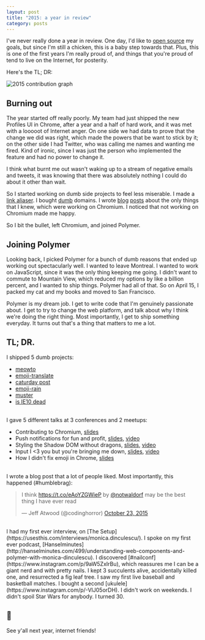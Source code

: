 ```yaml
---
layout: post
title: "2015: a year in review"
category: posts
---
```

I've never really done a year in review. One day, I'd like to [open source](https://github.com/una/personal-goals)
my goals, but since I'm still a chicken, this is a baby step towards that. Plus, this is
one of the first years I'm really proud of, and things that you're proud of tend
to live on the Internet, for posterity.

Here's the TL; DR:

<img alt="2015 contribution graph" src="https://cloud.githubusercontent.com/assets/1369170/11983456/85e214b2-a981-11e5-839e-924b058be802.png">

## Burning out
The year started off really poorly. My team had just shipped the new Profiles
UI in Chrome, after a year and a half of hard work, and it was met with a looooot
of Internet anger. On one side we had data to prove that the change we did was right, which made
the powers that be want to stick by it; on the other side I had Twitter,
who was calling me names and wanting me fired. Kind of ironic, since
I was just the person who implemented the feature and had no power
to change it.

I think what burnt me out wasn't waking up to a stream of negative
emails and tweets, it was knowing that there was absolutely nothing I could do about
it other than wait.

So I started working on dumb side projects to feel less miserable. I made a
[link aliaser](http://meowni.ca/meowto/). I bought [dumb](http://canihaveapony.com/)
domains. I wrote [blog](http://meowni.ca/posts/chromium-101/) [posts](http://meowni.ca/posts/chromium-owners)
about the only things that I knew, which were working on Chromium.
I noticed that not working on Chromium made me happy.

So I bit the bullet, left Chromium, and joined Polymer.

## Joining Polymer
Looking back, I picked Polymer for a bunch of dumb reasons that ended up working out
spectacularly well. I wanted to leave Montreal. I wanted to work on JavaScript,
since it was the only thing keeping me going. I didn't want to commute to Mountain View,
which reduced my options by like a billion percent, and I wanted to ship things.
Polymer had all of that. So on April 15, I packed my cat and my books
and moved to San Francisco.

Polymer is my dream job. I get to write code
that I'm genuinely passionate about. I get to try to change the web platform, and talk
about why I think we're doing the right thing. Most importantly, I get to ship
something everyday. It turns out that's a thing that matters to me a lot.

## TL; DR.

I shipped 5 dumb projects:

 - [meowto](http://meowni.ca/meowto/)
 - [emoji-translate](http://meowni.ca/emoji-translate/)
 - [caturday post](https://caturday-post.herokuapp.com/)
 - [emoji-rain](http://meowni.ca/emoji-rain/)
 - [muster](http://meowni.ca/muster/#6&23)
 - [is IE10 dead](http://meowni.ca/is-ie10-dead/)

<br>
I gave 5 different talks at 3 conferences and 2 meetups:

 - Contributing to Chromium, [slides](https://speakerdeck.com/notwaldorf/contributing-to-chromium)
 - Push notifications for fun and profit, [slides](https://speakerdeck.com/notwaldorf/push-notifications-for-fun-and-profit-if-by-profit-you-mean-cats), [video](https://vimeo.com/137771040)
 - Styling the Shadow DOM without dragons, [slides](https://speakerdeck.com/notwaldorf/styling-the-shadow-dom-without-dragons), [video](https://www.youtube.com/watch?v=IbOaJwqLgog)
 - Input I <3 you but you're bringing me down, [slides](https://speakerdeck.com/notwaldorf/input-i-3-you-but-youre-bringing-me-down), [video](https://vimeo.com/144980655)
 - How I didn't fix emoji in Chrome, [slides](https://speakerdeck.com/notwaldorf/or-how-i-didnt-fix-emoji-in-chrome)

<br>
I wrote a blog post that a lot of people liked. Most importantly, this happened (#humblebrag):
<blockquote class="twitter-tweet" lang="en"><p lang="en" dir="ltr">I think <a href="https://t.co/eAoYZGWieP">https://t.co/eAoYZGWieP</a> by <a href="https://twitter.com/notwaldorf">@notwaldorf</a> may be the best thing I have ever read</p>&mdash; Jeff Atwood (@codinghorror) <a href="https://twitter.com/codinghorror/status/657371215800086529">October 23, 2015</a></blockquote>
<script async src="//platform.twitter.com/widgets.js" charset="utf-8"></script>

<br>
I had my first ever interview, on [The Setup](https://usesthis.com/interviews/monica.dinculescu/). I spoke on my
first ever podcast, [Hanselminutes](http://hanselminutes.com/499/understanding-web-components-and-polymer-with-monica-dinculescu).
I discovered [#nailconf](https://www.instagram.com/p/9aW5ZxIrBu), which reassures me I can be a giant nerd and with pretty nails. I kept
3 succulents alive, accidentally killed one, and resurrected a fig leaf tree. I saw my first live
baseball and basketball matches. I bought a second
[ukulele](https://www.instagram.com/p/-VIJ05orDH). I didn't work on weekends. I didn't spoil Star Wars for
anybody. I turned 30.

## 🎉
See y'all next year, internet friends!
